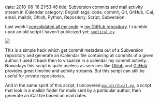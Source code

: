 date: 2010-06-16 21:53:46
title: Subversion commits and mail activity stream in iCalendar
category: English
tags: code, commit, Git, GitHub, iCal, email, maildir, Ohloh, Python, Repository, Script, Subversion

Last week I [consolidated all my code](http://kevin.deldycke.com/2010/06/git-commit-history-reconstruction/) in [my GitHub repository](http://github.com/kdeldycke/scripts). I stumble upon an old script I haven't publicized yet: [`svn2ical.py`](http://github.com/kdeldycke/scripts/blob/master/svn2ical.py).

![](/static/uploads/2010/06/icalendar-subversion-commits.png)

This is a simple hack which get commit metadata out of a Subversion repository and generate an iCalendar file containing all commits of a given author. I used it back then to visualize in a calendar my commit activity. Nowadays this script is quite useless as services like [Ohloh](http://www.ohloh.net/accounts/kevin) and [GitHub](http://github.com/kdeldycke) provides great timeline and activity streams. But this script can still be useful for private repositories.

And in the same spirit of this script, I uncovered [`maildir2ical.py`](http://github.com/kdeldycke/scripts/blob/master/maildir2ical.py), a script that look in a maildir folder for mails sent by a particular author, then generate an iCal file based on mail dates.

